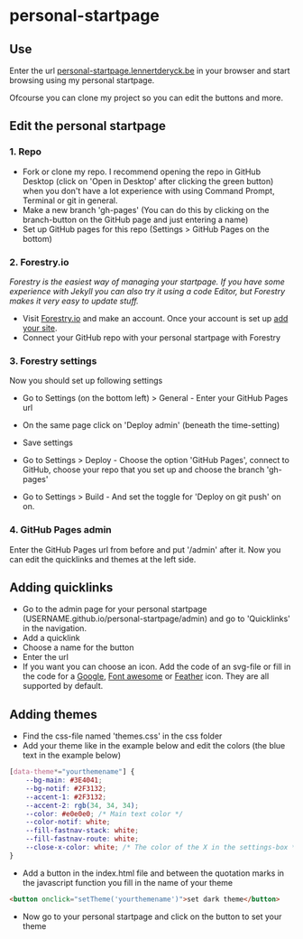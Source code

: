 # personal-startpage
## Use
Enter the url <a href="https://personal-startpage.lennertderyck.be" target="_blank" rel="noopener">personal-startpage.lennertderyck.be</a> in your browser and start browsing using my personal startpage.

Ofcourse you can clone my project so you can edit the buttons and more.

## Edit the personal startpage
### 1. Repo
- Fork or clone my repo. I recommend opening the repo in GitHub Desktop (click on 'Open in Desktop' after clicking the green button) when you don't have a lot experience with using Command Prompt, Terminal or git in general.
- Make a new branch 'gh-pages' (You can do this by clicking on the branch-button on the GitHub page and just entering a name)
- Set up GitHub pages for this repo (Settings > GitHub Pages on the bottom)

### 2. Forestry.io
*Forestry is the easiest way of managing your startpage. If you have some experience with Jekyll you can also try it using a code Editor, but Forestry makes it very easy to update stuff.*
- Visit <a href="https://forestry.io/signup" target="_blank" rel="noopener">Forestry.io</a> and make an account.
Once your account is set up <a href="https://app.forestry.io/dashboard/#/add-site" target="_blank" rel="noopener">add your site</a>.
- Connect your GitHub repo with your personal startpage with Forestry


### 3. Forestry settings
Now you should set up following settings
- Go to Settings (on the bottom left) > General - Enter your GitHub Pages url
- On the same page click on 'Deploy admin' (beneath the time-setting)
- Save settings

- Go to Settings > Deploy - Choose the option 'GitHub Pages', connect to GitHub, choose your repo that you set up and choose the branch 'gh-pages'

- Go to Settings > Build - And set the toggle for 'Deploy on git push' on on.

### 4. GitHub Pages admin
Enter the GitHub Pages url from before and put '/admin' after it.
Now you can edit the quicklinks and themes at the left side.

## Adding quicklinks
- Go to the admin page for your personal startpage (USERNAME.github.io/personal-startpage/admin) and go to 'Quicklinks' in the navigation.
- Add a quicklink
- Choose a name for the button
- Enter the url
- If you want you can choose an icon. Add the code of an svg-file or fill in the code for a <a href="https://material.io/tools/icons/?icon=build&style=baseline" rel="noopener" target="_blank">Google</a>, <a href="https://fontawesome.com/icons?d=gallery&m=free" rel="noopener" target="_blank">Font awesome</a> or <a href="https://feathericons.com/" rel="noopener" target="_blank">Feather</a> icon. They are all supported by default.

## Adding themes
- Find the css-file named 'themes.css' in the css folder
- Add your theme like in the example below and edit the colors (the blue text in the example below)
```css
[data-theme*="yourthemename"] {
    --bg-main: #3E4041;
    --bg-notif: #2F3132;
    --accent-1: #2F3132;
    --accent-2: rgb(34, 34, 34);
    --color: #e0e0e0; /* Main text color */
    --color-notif: white;
    --fill-fastnav-stack: white;
    --fill-fastnav-route: white;
    --close-x-color: white; /* The color of the X in the settings-box */
}
```
- Add a button in the index.html file and between the quotation marks in the javascript function you fill in the name of your theme 
```html
<button onclick="setTheme('yourthemename')">set dark theme</button>
```
- Now go to your personal startpage and click on the button to set your theme
